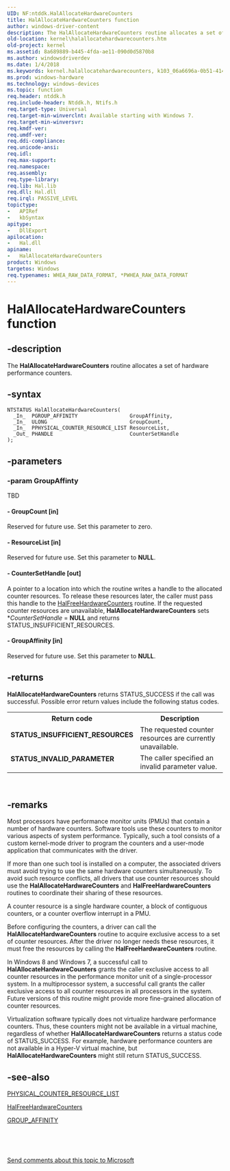 ```yaml
---
UID: NF:ntddk.HalAllocateHardwareCounters
title: HalAllocateHardwareCounters function
author: windows-driver-content
description: The HalAllocateHardwareCounters routine allocates a set of hardware performance counters.
old-location: kernel\halallocatehardwarecounters.htm
old-project: kernel
ms.assetid: 8a689889-b445-4fda-ae11-090d0d5870b8
ms.author: windowsdriverdev
ms.date: 1/4/2018
ms.keywords: kernel.halallocatehardwarecounters, k103_06a6696a-0b51-414e-96ea-6c7d3b70acb5.xml, ntddk/HalAllocateHardwareCounters, HalAllocateHardwareCounters routine [Kernel-Mode Driver Architecture], HalAllocateHardwareCounters
ms.prod: windows-hardware
ms.technology: windows-devices
ms.topic: function
req.header: ntddk.h
req.include-header: Ntddk.h, Ntifs.h
req.target-type: Universal
req.target-min-winverclnt: Available starting with Windows 7.
req.target-min-winversvr: 
req.kmdf-ver: 
req.umdf-ver: 
req.ddi-compliance: 
req.unicode-ansi: 
req.idl: 
req.max-support: 
req.namespace: 
req.assembly: 
req.type-library: 
req.lib: Hal.lib
req.dll: Hal.dll
req.irql: PASSIVE_LEVEL
topictype:
-	APIRef
-	kbSyntax
apitype:
-	DllExport
apilocation:
-	Hal.dll
apiname:
-	HalAllocateHardwareCounters
product: Windows
targetos: Windows
req.typenames: WHEA_RAW_DATA_FORMAT, *PWHEA_RAW_DATA_FORMAT
---
```


# HalAllocateHardwareCounters function


## -description


The <b>HalAllocateHardwareCounters</b> routine allocates a set of hardware performance counters.


## -syntax


````
NTSTATUS HalAllocateHardwareCounters(
  _In_  PGROUP_AFFINITY                 GroupAffinity,
  _In_  ULONG                           GroupCount,
  _In_  PPHYSICAL_COUNTER_RESOURCE_LIST ResourceList,
  _Out_ PHANDLE                         CounterSetHandle
);
````


## -parameters




### -param GroupAffinty

TBD


#### - GroupCount [in]

Reserved for future use. Set this parameter to zero.


#### - ResourceList [in]

Reserved for future use. Set this parameter to <b>NULL</b>.


#### - CounterSetHandle [out]

A pointer to a location into which the routine writes a handle to the allocated counter resources. To release these resources later, the caller must pass this handle to the <a href="..\ntddk\nf-ntddk-halfreehardwarecounters.md">HalFreeHardwareCounters</a> routine. If the requested counter resources are unavailable, <b>HalAllocateHardwareCounters</b> sets *<i>CounterSetHandle</i> = <b>NULL</b> and returns STATUS_INSUFFICIENT_RESOURCES.


#### - GroupAffinity [in]

Reserved for future use. Set this parameter to <b>NULL</b>.


## -returns


<b>HalAllocateHardwareCounters</b> returns STATUS_SUCCESS if the call was successful. Possible error return values include the following status codes.
<table>
<tr>
<th>Return code</th>
<th>Description</th>
</tr>
<tr>
<td width="40%">
<dl>
<dt><b>STATUS_INSUFFICIENT_RESOURCES</b></dt>
</dl>
</td>
<td width="60%">
The requested counter resources are currently unavailable.

</td>
</tr>
<tr>
<td width="40%">
<dl>
<dt><b>STATUS_INVALID_PARAMETER</b></dt>
</dl>
</td>
<td width="60%">
The caller specified an invalid parameter value.

</td>
</tr>
</table> 



## -remarks


Most processors have performance monitor units (PMUs) that contain a number of hardware counters. Software tools use these counters to monitor various aspects of system performance. Typically, such a tool consists of a custom kernel-mode driver to program the counters and a user-mode application that communicates with the driver.

If more than one such tool is installed on a computer, the associated drivers must avoid trying to use the same hardware counters simultaneously. To avoid such resource conflicts, all drivers that use counter resources should use the <b>HalAllocateHardwareCounters</b> and <b>HalFreeHardwareCounters</b> routines to coordinate their sharing of these resources.

A counter resource is a single hardware counter, a block of contiguous counters, or a counter overflow interrupt in a PMU.

Before configuring the counters, a driver can call the <b>HalAllocateHardwareCounters</b> routine to acquire exclusive access to a set of counter resources. After the driver no longer needs these resources, it must free the resources by calling the <b>HalFreeHardwareCounters</b> routine.

In Windows 8 and Windows 7, a successful call to <b>HalAllocateHardwareCounters</b> grants the caller exclusive access to all counter resources in the performance monitor unit of a single-processor system. In a multiprocessor system, a successful call grants the caller exclusive access to all counter resources in all processors in the system. Future versions of this routine might provide more fine-grained allocation of counter resources.

Virtualization software typically does not virtualize hardware performance counters. Thus, these counters might not be available in a virtual machine, regardless of whether <b>HalAllocateHardwareCounters</b> returns a status code of STATUS_SUCCESS. For example, hardware performance counters are not available in a Hyper-V virtual machine, but <b>HalAllocateHardwareCounters</b> might still return STATUS_SUCCESS.



## -see-also

<a href="..\ntddk\ns-ntddk-_physical_counter_resource_list.md">PHYSICAL_COUNTER_RESOURCE_LIST</a>

<a href="..\ntddk\nf-ntddk-halfreehardwarecounters.md">HalFreeHardwareCounters</a>

<a href="..\miniport\ns-miniport-_group_affinity.md">GROUP_AFFINITY</a>

 

 

<a href="mailto:wsddocfb@microsoft.com?subject=Documentation%20feedback [kernel\kernel]:%20HalAllocateHardwareCounters routine%20 RELEASE:%20(1/4/2018)&amp;body=%0A%0APRIVACY STATEMENT%0A%0AWe use your feedback to improve the documentation. We don't use your email address for any other purpose, and we'll remove your email address from our system after the issue that you're reporting is fixed. While we're working to fix this issue, we might send you an email message to ask for more info. Later, we might also send you an email message to let you know that we've addressed your feedback.%0A%0AFor more info about Microsoft's privacy policy, see http://privacy.microsoft.com/en-us/default.aspx." title="Send comments about this topic to Microsoft">Send comments about this topic to Microsoft</a>

